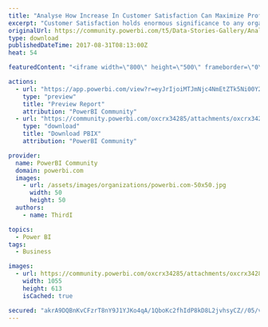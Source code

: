 ```yaml
---
title: "Analyse How Increase In Customer Satisfaction Can Maximize Profitability"
excerpt: "Customer Satisfaction holds enormous significance to any organization, since it has a direct impact on the Bottom Line, unlike other contributors"
originalUrl: https://community.powerbi.com/t5/Data-Stories-Gallery/Analyse-How-Increase-In-Customer-Satisfaction-Can-Maximize/m-p/243229
type: download
publishedDateTime: 2017-08-31T08:13:00Z
heat: 54

featuredContent: "<iframe width=\"800\" height=\"500\" frameborder=\"0\" src=\"https://app.powerbi.com/view?r=eyJrIjoiMTJmNjc4NmEtZTk5Ni00Y2Q2LTg0NzEtZWU4YWMzNWFhMDM4IiwidCI6IjRkNDg5YzRmLWMwMDMtNDJjZC1hMTZkLTdlM2QwMjFkODFiZiIsImMiOjN9\"></iframe>"

actions:
  - url: "https://app.powerbi.com/view?r=eyJrIjoiMTJmNjc4NmEtZTk5Ni00Y2Q2LTg0NzEtZWU4YWMzNWFhMDM4IiwidCI6IjRkNDg5YzRmLWMwMDMtNDJjZC1hMTZkLTdlM2QwMjFkODFiZiIsImMiOjN9"
    type: "preview"
    title: "Preview Report"
    attribution: "PowerBI Community"
  - url: "https://community.powerbi.com/oxcrx34285/attachments/oxcrx34285/DataStoriesGallery/1081/2/Third%20I%20-%20Customer%20Satisfaction%20-%20What%20If%20Analysis.pbix"
    type: "download"
    title: "Download PBIX"
    attribution: "PowerBI Community"

provider:
  name: PowerBI Community
  domain: powerbi.com
  images:
    - url: /assets/images/organizations/powerbi.com-50x50.jpg
      width: 50
      height: 50
  authors:
    - name: ThirdI

topics:
  - Power BI
tags:
  - Business

images:
  - url: https://community.powerbi.com/oxcrx34285/attachments/oxcrx34285/DataStoriesGallery/1081/3/Third%20I%20-%20Customer%20Satisfaction%20-%20What%20If%20Analysis.PNG
    width: 1055
    height: 613
    isCached: true

secured: "akrA9DQBnKvCFzrT8nY9J1YJKo4qA/1QboKc2fhIdP8kD8L2jvhsyCZ//05/vA9AvFC3E5asXLOzmQRcY/jCh5cqyot4EPNKDj1+LhpL3c5g/xDFwQmBJ+UT+oPwcA43Oc7aAUKbG+lVROv5XfBnMVBMeZmYsMySZeJb6fWpta+sHrb2RWJFVgRV/6XvDRxl9VGFXouFsf9tv/UpvZhhqoL5z1se//kjxUCZByA6jTa7gryMfHcYSyTMnOAwaR/X9iOZv/vfk5sBAf+eVeKLw7CkLwJUprKGbfJ3wgePMZP4fDT5GHeDKNJuLTxT1+60KczYkD4QvdRQZivkWmoLJ15sa5Dnmx1jsX1TTDT17tmbHZMCuiNfZID7rMntS/NBdmnmm4ueUMCGsN0CbeElETR/i4xxXkkoPyQk99CLJ00=;gXRTOkJqeilxFrDd+Eieeg=="
---
```


